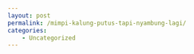 ```yaml
---
layout: post
permalink: /mimpi-kalung-putus-tapi-nyambung-lagi/
categories:
    - Uncategorized
---
```


